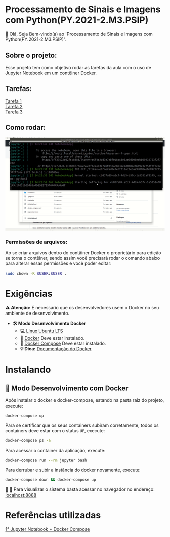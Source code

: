 # Processamento de Sinais e Imagens com Python(PY.2021-2.M3.PSIP)

👋 Olá, Seja Bem-vindo(a) ao 'Processamento de Sinais e Imagens com Python(PY.2021-2.M3.PSIP)'.

## Sobre o projeto:

Esse projeto tem como objetivo rodar as tarefas da aula com o uso de Jupyter Notebook em um contêiner Docker.

## Tarefas:

[Tarefa 1](https://github.com/claudimf/PY.2021-2.M3.PSIP/blob/main/notebooks/Tarefa%201.ipynb)  
[Tarefa 2](https://github.com/claudimf/PY.2021-2.M3.PSIP/blob/main/notebooks/Tarefa_2.ipynb)  
[Tarefa 3](https://github.com/claudimf/PY.2021-2.M3.PSIP/blob/main/notebooks/Tarefa%203.ipynb)  

## Como rodar:

![Como rodar](https://raw.githubusercontent.com/claudimf/PY.2021-2.M3.PSIP/main/como_rodar_o_projeto.gif)

### Permissões de arquivos:

Ao se criar arquivos dentro do contâiner Docker o proprietário para edição se torna o contêiner, sendo assim você precisará rodar o comando abaixo para alterar essas permissões e você poder editar:

```sh
sudo chown -R $USER:$USER .
```

# Exigências

**:warning: Atenção:** É necessário que os desenvolvedores usem o Docker no seu ambiente de desenvolvimento.

- **🛠 Modo Desenvolvimento Docker**
    - :computer: [Linux Ubuntu LTS](https://ubuntu.com/download/desktop)
    - 🐳 [Docker](https://docs.docker.com/engine/installation/) Deve estar instalado.
    - 🐳 [Docker Compose](https://docs.docker.com/compose/) Deve estar instalado.
    - **💡 Dica:** [Documentação do Docker](https://docs.docker.com/)

# Instalando

## 🐳 Modo Desenvolvimento com Docker

Após instalar o docker e docker-compose, estando na pasta raiz do projeto, execute:

```sh
docker-compose up
```

Para se certificar que os seus containers subiram corretamente, todos os containers deve estar com o status `UP`, execute:

```sh
docker-compose ps -a
```

Para acessar o container da aplicação, execute:

```sh
docker-compose run --rm jupyter bash
```

Para derrubar e subir a instância do docker novamente, execute:

```sh
docker-compose down && docker-compose up
```

🚀 :clap: Para visualizar o sistema basta acessar no navegador no endereço:   
[localhost:8888](localhost:8888)

# Referências utilizadas

[1° Jupyter Notebook + Docker Compose](https://github.com/claudimf/jupyter_notebook_docker_compose)
